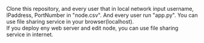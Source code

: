 Clone this repository, and every user that in local network input username, IPaddress, PortNumber in "node.csv". And every user run "app.py". You can use file sharing service in your browser(localhost).
<br>If you deploy eny web server and edit node, you can use file sharing service in internet.
